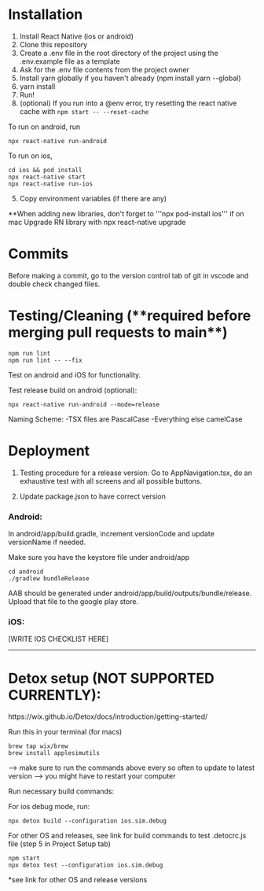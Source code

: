 <h1>Installation</h1>

1. Install React Native (ios or android)
2. Clone this repository
3. Create a .env file in the root directory of the project using the .env.example file as a template
4. Ask for the .env file contents from the project owner
5. Install yarn globally if you haven't already (npm install yarn --global)
6. yarn install
7. Run!
8. (optional) If you run into a @env error, try resetting the react native cache with ```npm start -- --reset-cache```

To run on android, run
```
npx react-native run-android
```

To run on ios,
```
cd ios && pod install
npx react-native start
npx react-native run-ios
```

5. Copy environment variables (if there are any)

**When adding new libraries, don't forget to '''npx pod-install ios''' if on mac
Upgrade RN library with npx react-native upgrade

<h1>Commits</h1>

Before making a commit, go to the version control tab of git in vscode and double check changed files.

<h1>Testing/Cleaning (**required before merging pull requests to main**)</h1>

```
npm run lint
npm run lint -- --fix
```

Test on android and iOS for functionality.

Test release build on android (optional):

```
npx react-native run-android --mode=release
```

Naming Scheme:
-TSX files are PascalCase
-Everything else camelCase

<h1>Deployment</h1>

1. Testing procedure for a release version: Go to AppNavigation.tsx, do an exhaustive test with all screens and all possible buttons.

2. Update package.json to have correct version

<h3>Android: </h3>

In android/app/build.gradle, increment versionCode and update versionName if needed.

Make sure you have the keystore file under android/app

```
cd android
./gradlew bundleRelease
```

AAB should be generated under android/app/build/outputs/bundle/release. Upload that file
to the google play store.

<h3>iOS: </h3>

[WRITE IOS CHECKLIST HERE]

------------

<h1>Detox setup (NOT SUPPORTED CURRENTLY):</h1>
https://wix.github.io/Detox/docs/introduction/getting-started/

Run this in your terminal (for macs)
```
brew tap wix/brew
brew install applesimutils
```
--> make sure to run the commands above every so often to update to latest version
--> you might have to restart your computer

Run necessary build commands:

For ios debug mode, run:

```
npx detox build --configuration ios.sim.debug
```

For other OS and releases, see link for build commands to test .detocrc.js file (step 5 in Project Setup tab)

```
npm start
npx detox test --configuration ios.sim.debug
```
*see link for other OS and release versions
